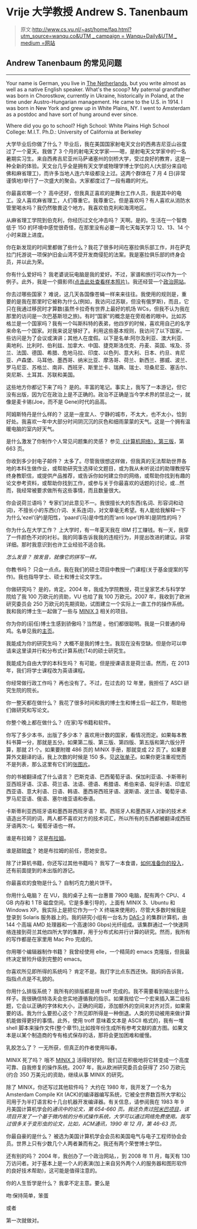 # Vrije 大学教授 Andrew S. Tanenbaum

> 原文:[http://www.cs.vu.nl/~ast/home/faq.html?utm_source=wanqu.co&UTM _ campaign = Wanqu+Daily&UTM _ medium =网站](http://www.cs.vu.nl/~ast/home/faq.html?utm_source=wanqu.co&utm_campaign=Wanqu+Daily&utm_medium=website)

## Andrew Tanenbaum 的常见问题

* * *

Your name is German, you live in [The Netherlands](http://www.visitholland.com/), but you write almost as well as a native English speaker. What's the scoop?
My paternal grandfather was born in Chorostkow, currently in Ukraine, historically in Poland, at the time under Austro-Hungarian management. He came to the U.S. in 1914\. I was born in New York and grew up in White Plains, NY. I went to Amsterdam as a postdoc and have sort of hung around ever since.

Where did you go to school?
High School: White Plains High School
College: M.I.T.
Ph.D.: University of California at Berkeley

大学毕业后你做了什么？
毕业后，我在美国国家射电天文台的西弗吉尼亚山谷度过了一个夏天。我做了 3 个月的射电天文学家——嗯，是射电天文学家中的一名暑期实习生。来自西弗吉尼亚州马萨诸塞州的剑桥大学，受过良好的教育，这是一种全新的体验。天文台几乎全是拥有天文学或物理学博士学位的人(大部分来自哈佛和麻省理工)，而许多当地人连六年级都没上过。这两个群体在 7 月 4 日(非常谨慎地)举行了一次盛大的聚会。大家都度过了一段有趣的时光。

你最喜欢哪一个？
高中还好，但我真正喜欢的是舞台工作人员，我是其中的电工。没人喜欢麻省理工，人们尊重它。我尊重它。但是喜欢吗？有人喜欢从消防水管里喝水吗？我仍然敬畏这个地方。我喜欢伯克利和海湾地区。

从麻省理工学院到伯克利，你经历过文化冲击吗？
天啊。是的。生活在一个智商低于 150 的环境中感觉很奇怪，在那里没有必要一周七天每天学习 12、13、14 个小时来跟上进度。

你在新发现的时间里都做了些什么？我花了很多时间在塞拉俱乐部工作，并在萨克拉门托游说一项保护旧金山湾不受开发商侵犯的法案。我是塞拉俱乐部的终身会员，并以此为荣。

你有什么爱好吗？
我老婆说玩电脑是我的爱好。不过，家谱和旅行可以作为一个例子。此外，我是一个摄影师[(点击此处查看样本照片)](../photos/index.html)。我还经营一个[政治网站](http://www.electoral-vote.com)。

你去过哪些国家？
难说，这几天各国像苍蝇一样来来往往。我使用的规则是，重要的是我在那里时它被称为什么(例如，我访问过苏联，但没有俄罗斯)，而且，它只在我通过移民时才算数(虽然卡拉奇有世界上最好的机场 WCs，但我不认为我在那里的访问是一次巴基斯坦之旅)。有时“国家”的概念是在旁观者的眼中。比如苏格兰是一个国家吗？我有一个叫斯科特的表弟，他四岁的时候，喜欢用自己的名字来命名一个国家。对我来说足够好了。利用这些基本规则，我访问了以下国家。一些访问是为了会议或演讲；其他人在度假。以下是名单:阿尔及利亚、澳大利亚、奥地利、比利时、伯利兹、加拿大、中国、捷克斯洛伐克、丹麦、英国、埃及、芬兰、法国、德国、希腊、危地马拉、印度、以色列、意大利、日本、约旦、肯尼亚、卢森堡、马耳他、墨西哥、纳米比亚、摩洛哥、荷兰、新西兰、挪威、波兰、罗马尼亚、苏格兰、南非、西班牙、斯里兰卡、瑞典、瑞士、坦桑尼亚、塞舌尔、突尼斯、土耳其、苏联和美国。

这些地方你都记下来了吗？
是的。丰富的笔记。事实上，我写了一本游记，但它没有出版，因为它在政治上是不正确的。政治不正确是当今学术界的禁忌之一，就像是麦卡锡(Joe，而不是 Gene)时代的品高。

阿姆斯特丹是什么样的？
这是一座宜人、宁静的城市，不太大，也不太小，恰到好处。我喜欢一年中大部分时间阴沉沉的灰色和细雨蒙蒙的天气。这是一个拥有温暖电脑的室内好天气。

是什么激发了你制作个人常见问题集的灵感？
参见[《计算机网络》，第三版](http://vig.prenhall.com/catalog/academic/product/1,4096,0133499456,00.html)，第 663 页。

你收到多少封电子邮件？
太多了。尽管我很想这样做，但我真的无法帮助世界各地的本科生做作业，或帮助研究生选择论文题目，或为我从未听说过的助理教授写终身教职信，或提供产品推荐，或告诉你如何建立你的网络，或帮助你找到有趣的论文参考资料，或帮助你找到工作，或参与关于你最喜欢的话题的讨论，或...然而，我经常被要求做所有这些事情，而且数量很大。

你会说荷兰语吗？
专家们对此意见不一。我很擅长大的东西(名词、形容词和动词)，不擅长小的东西(介词、关系连词)，对文章毫无希望。有人能给我解释一下为什么‘ezel’(驴)是阳性，‘paard’(马)是中性的而‘anti lope’(羚羊)是阴性的吗？

你为什么在大学工作？
上大学时，有一年夏天我在 IBM 打工赚钱。有一天，我穿了一件颜色不对的衬衫。我的同事告诉我我的违规行为，并提出改进的建议。非常详细。那时我意识到也许工业经验不适合我。

*怎么发音？
按发音，就像它的拼写一样。*

你教书吗？
只会一点点。我在我们的硕士项目中教授一门课程(关于基金提案的写作)。我也指导学士、硕士和博士论文学生。

你做研究吗？
是的，肯定。2004 年，我成为学院教授，荷兰皇家艺术与科学学院给了我 100 万欧元的资助，VU 也给了我 100 万欧元。2007 年，我收到了欧洲研究委员会 250 万欧元的先期资助，试图建立一个实际上一直工作的操作系统。我和我的博士生一起做了一些与 [MINIX 3](http://www.minix3.org) 相关的项目。

你为你的(前任)博士生感到骄傲吗？当然是
。他们都很聪明。我是一只普通的母鸡。名单见我的[主页](http://www.cs.vu.nl/~ast/)。

我能成为你的研究生吗？
大概不是我的博士生。我现在没有空缺。但是你可以申请来这里读并行和分布式计算系统(T4)的硕士研究生。

我能成为自由大学的本科生吗？
有可能，但是授课语言是荷兰语。然而，在 2013 年，我们将学士课程改为英语课程。

你经常做行政工作吗？
再也没有了。不过，在过去的 12 年里，我担任了 ASCI 研究生院的院长。

你一整天都在做什么？
我花了很多时间和我的博士生和博士后一起工作，帮助他们做研究和写论文。

你整个晚上都在做什么？
(在家)写书籍和软件。

你写了多少本书，出版了多少本？
喜欢用计数的国家，看情况而定。如果每本教科书算一分，那就是五分。如果第二版、第三版、第四版、第五版和第六版分开算，那就 21 个。如果要附赠 486 页的 MINIX 手册，那就变成 22 页了。如果要算外文翻译的话，我上次数的时候是 150 多。见[这张单子](http://www.cs.vu.nl/~ast/publications)。如果你更注重视觉而不是列表，那么这里有它们的[张图片](http://www.cs.vu.nl/~ast/book_covers)。

你的书被翻译成了什么语言？
巴斯克语、巴西葡萄牙语、保加利亚语、卡斯蒂利亚西班牙语、汉语、荷兰语、法语、德语、希腊语、希伯来语、匈牙利语、印度尼西亚语、意大利语、日语、韩语、墨西哥西班牙语、波斯语、波兰语、葡萄牙语、罗马尼亚语、俄语、塞尔维亚语和泰语。

卡斯蒂利亚西班牙语和墨西哥西班牙语？
耶。西班牙人和墨西哥人对新的技术术语造出不同的词，两人都不喜欢对方的技术词汇，所以所有的东西都被翻译成西班牙语两次:-(。葡萄牙语也一样。

谁是布拉姆？
这是[布拉姆](http://www.cs.vu.nl/~ast/home/bram.html)。

谁是甜甜[皮](http://www.cs.vu.nl/~ast/home/pi.html)？
她是布拉姆的前任，愿她安息。

除了计算机书籍，你还写过其他书籍吗？
我写了一本食谱，[如何准备你的投入](http://www.cs.vu.nl/~ast/home/how_to_prep.ps)，还有前面提到的未出版的游记。

你最喜欢的食物是什么？
自制巧克力脆片饼干。

你用什么电脑？
在 VU，我的桌子上有一台惠普 7900 电脑，配有两个 CPU、4 GB 内存和 1 TB 磁盘空间。它是多重引导的，上面有 MINIX 3、Ubuntu 和 Windows XP。我实际上是把它作为一个 X 终端来使用的，尽管大多数时候我是登录到 Solaris 服务器上的。我的研究小组有一台名为 [DAS-3](http://www.cs.vu.nl/~bal/das.html) 的集群计算机，由 144 个高端 AMD 处理器和一个高速(80 Gbps)光纤组成。该集群通过一个快速网络连接到荷兰其他四所大学的集群，用于分布式和并行计算的研究。然而，我所有的写作都是在家里用 Mac Pro 完成的。

你用哪个编辑器制作书籍？
我曾经使用 elle，一个精简的 emacs 克隆版，但我最终决定冒险升级到完整的 emacs。

你喜欢所见即所得的系统吗？
肯定不是。我打字比点东西还快。我妈妈告诉我，指指点点是不礼貌的。

你用什么排版系统？
我所有的排版都是用 troff 完成的。我不需要看到输出是什么样子。我很确信特洛夫会忠实地遵循我的指示。如果我给它一个宏来插入第二级标题，它会以正确的字体和大小，正确的间距，添加额外的空间来对齐对页，如果需要的话。我为什么要担心这个？所见即所得是一种倒退。人类的劳动被用来做计算机能做得更好的事情。此外，使用 troff 意味着文本是 ASCII 格式的，我有一堆 shell 脚本来操作文件(整个章节),比如按年份生成所有参考文献的直方图。如果文本是以某个制造商的专有格式保存的话，那将会更加困难和缓慢。

乳胶怎么了？
一无所获，但真正的作者使用叫春。

MINIX 死了吗？
哦不 [MINIX 3](http://www.minix3.org) 活得好好的。我们正在积极地将它转变成一个高度可靠、自我修复的操作系统。2007 年，我从欧洲研究委员会获得了 250 万欧元(约合 350 万美元)的资助，继续从事 MINIX 的研究。

除了 MINIX，你还写过其他软件吗？
大约在 1980 年，我开发了一个名为 Amsterdam Compile Kit (ACK)的编译器编写系统，它被全世界数百所大学和公司用于为半打语言和十几台机器开发编译器。有关信息，请参阅我在 1983 年 9 月美国计算机学会的*通讯中的论文，第 654-660 页。我还负责过[阿米巴项目](http://www.am.cs.vu.nl/)，该项目开发了一个基于微内核的分布式操作系统，大学可以通过网络免费使用。我写过很多关于变形虫的论文，比如，*ACM*通讯，1990 年 12 月，第 46-63 页。*

你最自豪的是什么？
被选为美国计算机学会会员和美国电气与电子工程师协会会员。世界上只有少数几个人两者兼而有之。我还有两个荣誉博士学位。

还有别的吗？
2004 年，我创办了一个政治网站，，到 2008 年 11 月，每天有 130 万访问者。对于基本上是一个人的表演(加上来自另外两个人的服务器和图形软件的良好技术帮助)，这可能是值得注意的。

你的人生哲学是什么？
我拿不定主意。要么是

吻:保持简单，笨蛋

或者

第一次就做对。